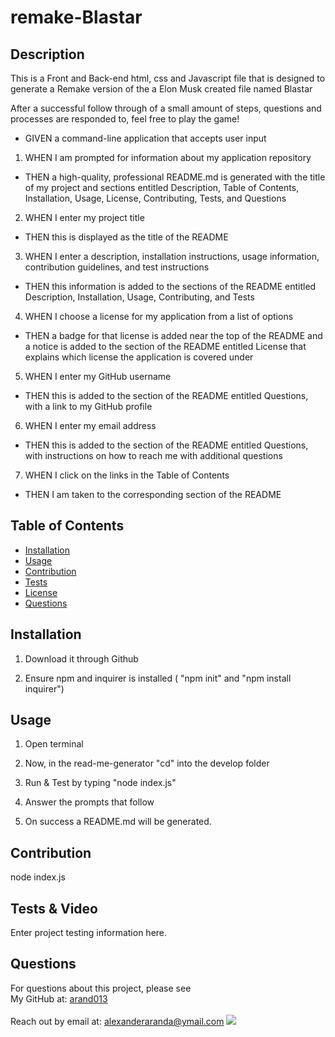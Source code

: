 # remake-Blastar

## Description
This is a Front and Back-end html, css and Javascript file that is designed to generate a Remake version of the a Elon Musk created file named Blastar

After a successful follow through of a small amount of steps, questions and processes are responded to, feel free to play the game! 

* GIVEN a command-line application that accepts user input
1. WHEN I am prompted for information about my application repository
* THEN a high-quality, professional README.md is generated with the title of my project and sections entitled Description, Table of Contents, Installation, Usage, License, Contributing, Tests, and Questions
2. WHEN I enter my project title
* THEN this is displayed as the title of the README
3. WHEN I enter a description, installation instructions, usage information, contribution guidelines, and test instructions
* THEN this information is added to the sections of the README entitled Description, Installation, Usage, Contributing, and Tests
4. WHEN I choose a license for my application from a list of options
* THEN a badge for that license is added near the top of the README and a notice is added to the section of the README entitled License that explains which license the application is covered under
5. WHEN I enter my GitHub username
* THEN this is added to the section of the README entitled Questions, with a link to my GitHub profile
6. WHEN I enter my email address
* THEN this is added to the section of the README entitled Questions, with instructions on how to reach me with additional questions
7. WHEN I click on the links in the Table of Contents
* THEN I am taken to the corresponding section of the README


## Table of Contents
* [Installation](#installation)
* [Usage](#usage)
* [Contribution](#contribution)
* [Tests](#tests)
* [License](#license)
* [Questions](#questions)

## Installation
1. Download it through Github

2. Ensure npm and inquirer is installed ( "npm init" and "npm install inquirer")

## Usage

1. Open terminal

2. Now, in the read-me-generator "cd" into the develop folder

3. Run & Test by typing "node index.js" 

4. Answer the prompts that follow

5. On success a README.md will be generated.

## Contribution
node index.js 

## Tests & Video 
Enter project testing information here.

## Questions
For questions about this project, please see <br>
My GitHub at: [arand013](https://github.com/arand013) <br>
<br>
Reach out by email at: alexanderaranda@ymail.com
![](https://img.shields.io/badge/license-MIT%20License-blue?style=flat-square)